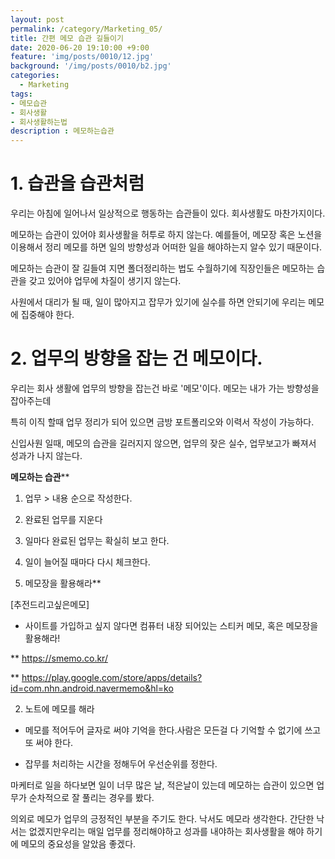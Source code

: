 ```yaml
---
layout: post
permalink: /category/Marketing_05/
title: 간편 메모 습관 길들이기 
date: 2020-06-20 19:10:00 +9:00
feature: 'img/posts/0010/12.jpg'
background: '/img/posts/0010/b2.jpg'
categories:
  - Marketing
tags:
- 메모습관
- 회사생활 
- 회사생활하는법
description : 메모하는습관
---
```


# **1.**  습관을 습관처럼 

우리는 아침에 일어나서 일상적으로 행동하는 습관들이 있다. 회사생활도 마찬가지이다. 

메모하는 습관이 있어야 회사생활을 허투로 하지 않는다. 예를들어, 메모장 혹은 노션을 이용해서 정리 메모를 하면 일의 방향성과 어떠한 일을 해야하는지 알수 있기 때문이다. 

메모하는 습관이 잘 길들여 지면 폴더정리하는 법도 수월하기에 직장인들은 메모하는 습관을 갖고 있어야 업무에 차질이 생기지 않는다. 

사원에서 대리가 될 때, 일이 많아지고 잡무가 있기에 실수를 하면 안되기에 우리는 메모에 집중해야 한다. 



#  2. 업무의 방향을 잡는 건 메모이다. 

우리는 회사 생활에 업무의 방향을 잡는건 바로 '메모'이다. 메모는 내가 가는 방향성을 잡아주는데

특히 이직 할때 업무 정리가 되어 있으면  금방 포트폴리오와 이력서 작성이 가능하다. 

신입사원 일때, 메모의 습관을 길러지지 않으면, 업무의 잦은 실수, 업무보고가 빠져서 성과가 나지 않는다. 



**메모하는 습관**** 

1. 업무 > 내용 순으로 작성한다. 
2. 완료된 업무를  지운다 
3. 일마다 완료된 업무는 확실히 보고 한다.
4. 일이 늘어질 때마다 다시 체크한다. 



1. 메모장을 활용해라** 

[추전드리고싶은메모]

* 사이트를 가입하고 싶지 않다면 컴퓨터 내장 되어있는 스티커 메모, 혹은 메모장을 활용해라! 

** https://smemo.co.kr/ 

** https://play.google.com/store/apps/details?id=com.nhn.android.navermemo&hl=ko 



2. 노트에 메모를 해라 

* 메모를 적어두어 글자로 써야 기억을 한다.사람은 모든걸 다 기억할 수 없기에 쓰고 또 써야 한다. 

* 잡무를 처리하는 시간을 정해두어 우선순위를 정한다. 



마케터로 일을 하다보면 일이 너무 많은 날, 적은날이 있는데 메모하는 습관이 있으면  업무가 순차적으로 잘 풀리는 경우를 봤다. 

의외로 메모가 업무의 긍정적인 부분을 주기도 한다. 낙서도 메모라 생각한다. 간단한 낙서는 없겠지만우리는 매일 업무를 정리해야하고 성과를 내야하는 회사생활을 해야 하기에 메모의 중요성을 알았음 좋겠다. 











